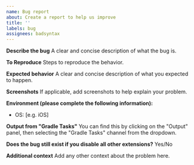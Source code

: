 ```yaml
---
name: Bug report
about: Create a report to help us improve
title: ''
labels: bug
assignees: badsyntax
---
```


**Describe the bug**
A clear and concise description of what the bug is.

**To Reproduce**
Steps to reproduce the behavior.

**Expected behavior**
A clear and concise description of what you expected to happen.

**Screenshots**
If applicable, add screenshots to help explain your problem.

**Environment (please complete the following information):**

- OS: [e.g. iOS]

**Output from "Gradle Tasks"**
You can find this by clicking on the "Output" panel, then selecting the "Gradle Tasks" channel from the dropdown.

**Does the bug still exist if you disable all other extensions?**
Yes/No

**Additional context**
Add any other context about the problem here.

